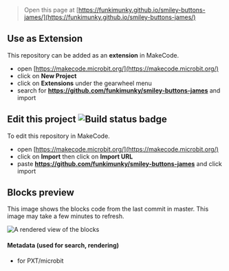 
> Open this page at [https://funkimunky.github.io/smiley-buttons-james/](https://funkimunky.github.io/smiley-buttons-james/)

## Use as Extension

This repository can be added as an **extension** in MakeCode.

* open [https://makecode.microbit.org/](https://makecode.microbit.org/)
* click on **New Project**
* click on **Extensions** under the gearwheel menu
* search for **https://github.com/funkimunky/smiley-buttons-james** and import

## Edit this project ![Build status badge](https://github.com/funkimunky/smiley-buttons-james/workflows/MakeCode/badge.svg)

To edit this repository in MakeCode.

* open [https://makecode.microbit.org/](https://makecode.microbit.org/)
* click on **Import** then click on **Import URL**
* paste **https://github.com/funkimunky/smiley-buttons-james** and click import

## Blocks preview

This image shows the blocks code from the last commit in master.
This image may take a few minutes to refresh.

![A rendered view of the blocks](https://github.com/funkimunky/smiley-buttons-james/raw/master/.github/makecode/blocks.png)

#### Metadata (used for search, rendering)

* for PXT/microbit
<script src="https://makecode.com/gh-pages-embed.js"></script><script>makeCodeRender("{{ site.makecode.home_url }}", "{{ site.github.owner_name }}/{{ site.github.repository_name }}");</script>
